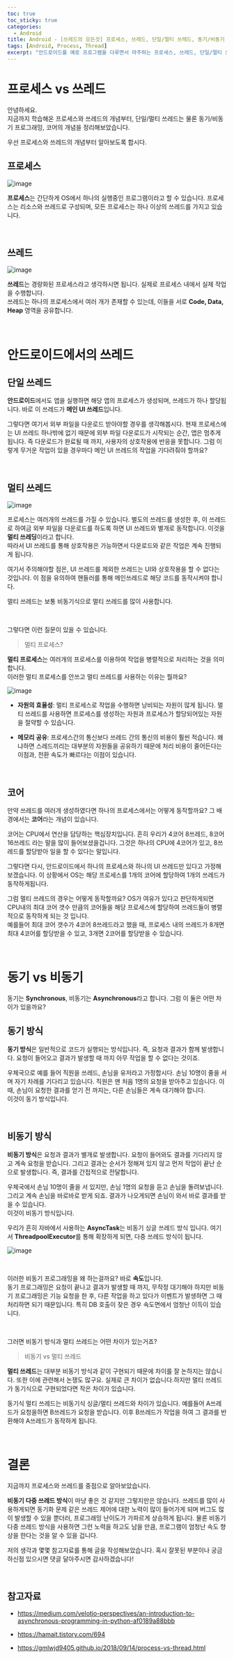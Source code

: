 ```yaml
---
toc: true
toc_sticky: true
categories:
  - Android
title: Android - [쓰레드의 모든것] 프로세스, 쓰레드, 단일/멀티 쓰레드, 동기/비동기 프로그래밍, 코어 간략 정리 
tags: [Android, Process, Thread]
excerpt: "안드로이드를 예로 프로그램을 다루면서 마주하는 프로세스, 쓰레드, 단일/멀티 쓰레드, 동기/비동기 프로그래밍, 코어를 간단하게 정리해보겠습니다."
---
```


# 프로세스 vs 쓰레드

안녕하세요.  
지금까지 학습해온 프로세스와 쓰레드의 개념부터, 단일/멀티 쓰레드는 물론 동기/비동기 프로그래밍, 코어의 개념을 정리해보았습니다.  

우선 프로세스와 쓰레드의 개념부터 알아보도록 합시다.  

## 프로세스

![image](https://user-images.githubusercontent.com/57826388/82154484-4273c600-98a9-11ea-84b0-d643b47ed54a.png)

**프로세스**는 간단하게 OS에서 하나의 실행중인 프로그램이라고 할 수 있습니다. 프로세스는 리소스와 쓰레드로 구성되며, 모든 프로세스는 하나 이상의 쓰레드를 가지고 있습니다.

<br>

## 쓰레드

![image](https://user-images.githubusercontent.com/57826388/82154517-7c44cc80-98a9-11ea-9848-63a04a8a8b66.png)

**쓰레드**는 경량화된 프로세스라고 생각하시면 됩니다. 실제로 프로세스 내에서 실제 작업을 수행합니다.  
쓰레드는 하나의 프로세스에서 여러 개가 존재할 수 있는데, 이들을 서로 **Code, Data, Heap** 영역을 공유합니다.

<br>

# 안드로이드에서의 쓰레드

## 단일 쓰레드

**안드로이드**에서도 앱을 실행하면 해당 앱의 프로세스가 생성되며, 쓰레드가 하나 할당됩니다. 바로 이 쓰레드가 **메인 UI 쓰레드**입니다.  

그렇다면 여기서 외부 파일을 다운로드 받아야할 경우를 생각해봅시다. 현재 프로세스에는 UI 쓰레드 하나밖에 없기 때문에 외부 파일 다운로드가 시작되는 순간, 앱은 멈추게 됩니다. 즉 다운로드가 완료될 때 까지, 사용자의 상호작용에 반응을 못합니다. 그럼 이렇게 무거운 작업이 있을 경우마다 메인 UI 쓰레드의 작업을 기다려줘야 할까요?

<br>

## 멀티 쓰레드

![image](https://user-images.githubusercontent.com/57826388/82157753-570e8900-98be-11ea-9c67-269d6c87d7c1.png)

프로세스는 여러개의 쓰레드를 가질 수 있습니다. 별도의 쓰레드를 생성한 후, 이 쓰레드로 하여금 외부 파일을 다운로드를 하도록 하면 UI 쓰레드와 별개로 동작합니다. 이것을 **멀티 쓰레딩**이라고 합니다.  
따라서 UI 쓰레드를 통해 상호작용은 가능하면서 다운로드와 같은 작업은 계속 진행되게 됩니다.  

여기서 주의해야할 점은, UI 쓰레드를 제외한 쓰레드는 UI와 상호작용을 할 수 없다는 것입니다. 이 점을 유의하여 핸들러를 통해 메인쓰레드로 해당 코드를 동작시켜야 합니다.

멀티 쓰레드는 보통 비동기식으로 멀티 쓰레드를 많이 사용합니다.

<br>

그렇다면 이런 질문이 있을 수 있습니다.

> 멀티 프로세스?

**멀티 프로세스**는 여러개의 프로세스를 이용하여 작업을 병렬적으로 처리하는 것을 의미합니다.  
이러한 멀티 프로세스를 안쓰고 멀티 쓰레드를 사용하는 이유는 뭘까요?

![image](https://user-images.githubusercontent.com/57826388/82157913-4f031900-98bf-11ea-845f-811d4d0d1416.png)

- **자원의 효율성**: 멀티 프로세스로 작업을 수행하면 낭비되는 자원이 많게 됩니다. 멀티 쓰레드를 사용하면 프로세스를 생성하는 자원과 프로세스가 할당되어있는 자원을 절약할 수 있습니다.

- **메모리 공유**: 프로세스간의 통신보다 쓰레드 간의 통신의 비용이 훨씬 적습니다. 왜냐하면 스레드끼리는 대부분의 자원들을 공유하기 때문에 처리 비용이 줄어든다는 이점과, 전환 속도가 빠르다는 이점이 있습니다.

<br>

## 코어

만약 쓰레드를 여러개 생성하였다면 하나의 프로세스에서는 어떻게 동작할까요? 그 배경에서는 **코어**라는 개념이 있습니다.  

코어는 CPU에서 연산을 담당하는 핵심장치입니다. 흔히 우리가 4코어 8쓰레드, 8코어 16쓰레드 라는 말을 많이 들어보셨을겁니다. 그것은 하나의 CPU에 4코어가 있고, 8쓰레드를 할당받아 일을 할 수 있다는 말입니다.

그렇다면 다시, 안드로이드에서 하나의 프로세스와 하나의 UI 쓰레드만 있다고 가정해보겠습니다. 이 상황에서 OS는 해당 프로세스를 1개의 코어에 할당하여 1개의 쓰레드가 동작하게됩니다.  

그럼 멀티 쓰레드의 경우는 어떻게 동작할까요? OS가 여유가 있다고 판단하게되면 CPU내의 최대 코어 갯수 만큼의 코어들을 해당 프로세스에 할당하여 쓰레드들이 병렬적으로 동작하게 되는 것 입니다.  
예를들어 최대 코어 갯수가 4코어 8쓰레드라고 했을 때, 프로세스 내의 쓰레드가 8개면 최대 4코어를 할당받을 수 있고, 3개면 2코어를 할당받을 수 있습니다.

<br>

# 동기 vs 비동기

동기는 **Synchronous**, 비동기는 **Asynchronous**라고 합니다. 그럼 이 둘은 어떤 차이가 있을까요?

## 동기 방식

**동기 방식**은 일반적으로 코드가 실행되는 방식입니다. 즉, 요청과 결과가 함께 발생합니다. 요청이 들어오고 결과가 발생할 때 까지 아무 작업을 할 수 없다는 것이죠.

우체국으로 예를 들어 직원을 쓰레드, 손님을 유저라고 가정합시다. 손님 10명이 줄을 서며 자기 차례를 기다리고 있습니다. 직원은 맨 처음 1명의 요청을 받아주고 있습니다. 이 때, 손님이 요청한 결과를 얻기 전 까지는, 다른 손님들은 계속 대기해야 합니다.  
이것이 동기 방식입니다.

<br>

## 비동기 방식

**비동기 방식**은 요청과 결과가 별개로 발생합니다. 요청이 들어와도 결과를 기다리지 않고 계속 요청을 받습니다. 그리고 결과는 순서가 정해져 있지 않고 먼저 작업이 끝난 순으로 발생합니다. 즉, 결과를 간접적으로 전달합니다. 

우체국에서 손님 10명이 줄을 서 있지만, 손님 1명의 요청을 듣고 손님을 돌려보냅니다. 그리고 계속 손님을 바로바로 받게 되죠. 결과가 나오게되면 손님이 와서 바로 결과를 받을 수 있습니다.  
이것이 비동기 방식입니다. 

우리가 흔히 자바에서 사용하는 **AsyncTask**는 비동기 싱글 쓰레드 방식 입니다. 여기서 **ThreadpoolExecutor**를 통해 확장하게 되면, 다중 쓰레드 방식이 됩니다.

![image](https://user-images.githubusercontent.com/57826388/82157528-f6cb1780-98bc-11ea-87c3-2d5035909fbb.png)

<br>

이러한 비동기 프로그래밍을 왜 하는걸까요? 바로 **속도**입니다.  
동기 프로그래밍은 요청이 끝나고 결과가 발생할 때 까지, 무작정 대기해야 하지만 비동기 프로그래밍은 기능 요청을 한 후, 다른 작업을 하고 있다가 이벤트가 발생하면 그 때 처리하면 되기 때문입니다. 특히 DB 호출이 잦은 경우 속도면에서 엄청난 이득이 있습니다.

<br>

그러면 비동기 방식과 멀티 쓰레드는 어떤 차이가 있는거죠?

> 비동기 vs 멀티 쓰레드

**멀티 쓰레드**는 대부분 비동기 방식과 같이 구현되기 때문에 차이를 잘 논하지는 않습니다. 또한 이에 관련해서 논쟁도 많구요. 실제로 큰 차이가 없습니다.하지만 멀티 쓰레드가 동기식으로 구현되었다면 작은 차이가 있습니다.

동기식 멀티 쓰레드는 비동기식 싱글/멀티 쓰레드와 차이가 있습니다. 예를들어 A쓰레드가 요청을하면 B쓰레드가 요청을 받습니다. 이후 B쓰레드가 작업을 하여 그 결과를 반환해야 A쓰레드가 동작하게 됩니다.

<br>

# 결론

지금까지 프로세스와 쓰레드를 중점으로 알아보았습니다.  

**비동기 다중 쓰레드 방식**이 마냥 좋은 것 같지만 그렇지만은 않습니다. 쓰레드를 많이 사용하게되면 동기화 문제 같은 쓰레드 제어에 대한 노력이 많이 들어가게 되며 버그도 많이 발생할 수 있을 뿐더러, 프로그래밍 난이도가 가파르게 상승하게 됩니다. 물론 비동기 다중 쓰레드 방식을 사용하면 그런 노력을 하고도 남을 만큼, 프로그램이 엄청난 속도 향상을 한다는 것을 알 수 있을 겁니다.

저의 생각과 몇몇 참고자료를 통해 글을 작성해보았습니다. 혹시 잘못된 부분이나 궁금하신점 있으시면 댓글 달아주시면 감사하겠습니다!

<br>

## 참고자료

- <https://medium.com/velotio-perspectives/an-introduction-to-asynchronous-programming-in-python-af0189a88bbb>  
  
- https://hamait.tistory.com/694

- https://gmlwjd9405.github.io/2018/09/14/process-vs-thread.html


